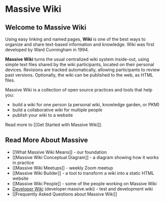 # Massive Wiki

## Welcome to Massive Wiki

Using easy linking and named pages, **Wiki** is one of the best ways to organize and share text-based information and knowledge. Wiki was first developed by Ward Cunningham in 1994. 

**Massive Wiki** turns the usual centralized wiki system inside-out, using simple text files shared by the wiki participants, located on their personal devices. Revisions are tracked automatically, allowing participants to review past versions. Optionally, the wiki can be published to the web, as HTML files.

Massive Wiki is a collection of open source practices and tools that help you:

- build a wiki for one person (a personal wiki, knowledge garden, or PKM)
- build a collaborative wiki for multiple people
- publish your wiki to a website

Read more to [[Get Started with Massive Wiki]].

## Read More About Massive

- [[What Massive Wiki Means]] - our foundation
- [[Massive Wiki Conceptual Diagram]] - a diagram showing how it works in practice
- [[Massive Wiki Meetups]] - weekly Zoom meetup
- [[Massive Wiki Builder]] - a tool to transform a wiki into a static HTML website
- [[Massive Wiki People]] - some of the people working on Massive Wiki
- [Developer Wiki](https://developer.massive.wiki/) (developer.massive.wiki) - test and development wiki
- [[Frequently Asked Questions about Massive Wiki]]
